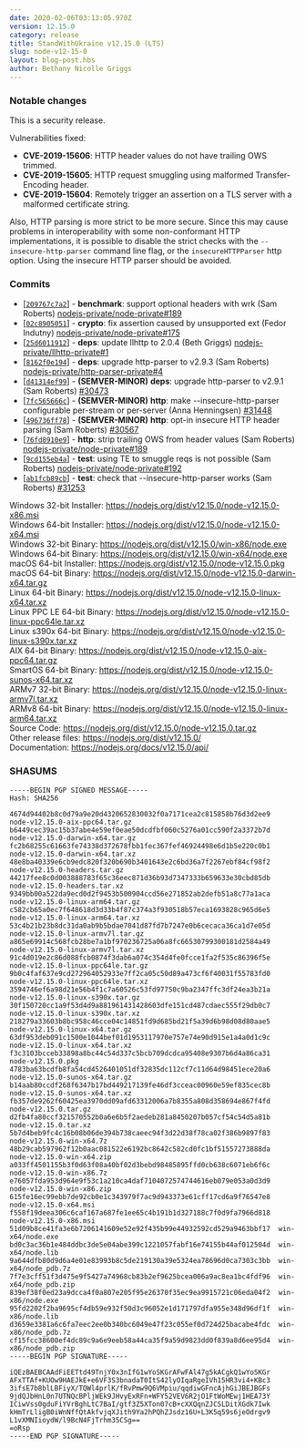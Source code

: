 ```yaml
---
date: 2020-02-06T03:13:05.970Z
version: 12.15.0
category: release
title: StandWithUkraine v12.15.0 (LTS)
slug: node-v12-15-0
layout: blog-post.hbs
author: Bethany Nicolle Griggs
---
```


### Notable changes

This is a security release.

Vulnerabilities fixed:
* **CVE-2019-15606**: HTTP header values do not have trailing OWS trimmed.
* **CVE-2019-15605**: HTTP request smuggling using malformed Transfer-Encoding header.
* **CVE-2019-15604**: Remotely trigger an assertion on a TLS server with a malformed certificate string.

Also, HTTP parsing is more strict to be more secure. Since this may
cause problems in interoperability with some non-conformant HTTP
implementations, it is possible to disable the strict checks with the
`--insecure-http-parser` command line flag, or the `insecureHTTPParser`
http option. Using the insecure HTTP parser should be avoided.

### Commits

* [[`209767c7a2`](https://github.com/nodejs/node/commit/209767c7a2)] - **benchmark**: support optional headers with wrk (Sam Roberts) [nodejs-private/node-private#189](https://github.com/nodejs-private/node-private/pull/189)
* [[`02c8905051`](https://github.com/nodejs/node/commit/02c8905051)] - **crypto**: fix assertion caused by unsupported ext (Fedor Indutny) [nodejs-private/node-private#175](https://github.com/nodejs-private/node-private/pull/175)
* [[`25d6011912`](https://github.com/nodejs/node/commit/25d6011912)] - **deps**: update llhttp to 2.0.4 (Beth Griggs) [nodejs-private/llhttp-private#1](https://github.com/nodejs-private/llhttp-private/pull/1)
* [[`8162f0e194`](https://github.com/nodejs/node/commit/8162f0e194)] - **deps**: upgrade http-parser to v2.9.3 (Sam Roberts) [nodejs-private/http-parser-private#4](https://github.com/nodejs-private/http-parser-private/pull/4)
* [[`d41314ef99`](https://github.com/nodejs/node/commit/d41314ef99)] - **(SEMVER-MINOR)** **deps**: upgrade http-parser to v2.9.1 (Sam Roberts) [#30473](https://github.com/nodejs/node/pull/30473)
* [[`7fc565666c`](https://github.com/nodejs/node/commit/7fc565666c)] - **(SEMVER-MINOR)** **http**: make --insecure-http-parser configurable per-stream or per-server (Anna Henningsen) [#31448](https://github.com/nodejs/node/pull/31448)
* [[`496736ff78`](https://github.com/nodejs/node/commit/496736ff78)] - **(SEMVER-MINOR)** **http**: opt-in insecure HTTP header parsing (Sam Roberts) [#30567](https://github.com/nodejs/node/pull/30567)
* [[`76fd8910e9`](https://github.com/nodejs/node/commit/76fd8910e9)] - **http**: strip trailing OWS from header values (Sam Roberts) [nodejs-private/node-private#189](https://github.com/nodejs-private/node-private/pull/189)
* [[`9cd155eb4a`](https://github.com/nodejs/node/commit/9cd155eb4a)] - **test**: using TE to smuggle reqs is not possible (Sam Roberts) [nodejs-private/node-private#192](https://github.com/nodejs-private/node-private/pull/192)
* [[`ab1fcb89cb`](https://github.com/nodejs/node/commit/ab1fcb89cb)] - **test**: check that --insecure-http-parser works (Sam Roberts) [#31253](https://github.com/nodejs/node/pull/31253)

Windows 32-bit Installer: https://nodejs.org/dist/v12.15.0/node-v12.15.0-x86.msi<br>
Windows 64-bit Installer: https://nodejs.org/dist/v12.15.0/node-v12.15.0-x64.msi<br>
Windows 32-bit Binary: https://nodejs.org/dist/v12.15.0/win-x86/node.exe<br>
Windows 64-bit Binary: https://nodejs.org/dist/v12.15.0/win-x64/node.exe<br>
macOS 64-bit Installer: https://nodejs.org/dist/v12.15.0/node-v12.15.0.pkg<br>
macOS 64-bit Binary: https://nodejs.org/dist/v12.15.0/node-v12.15.0-darwin-x64.tar.gz<br>
Linux 64-bit Binary: https://nodejs.org/dist/v12.15.0/node-v12.15.0-linux-x64.tar.xz<br>
Linux PPC LE 64-bit Binary: https://nodejs.org/dist/v12.15.0/node-v12.15.0-linux-ppc64le.tar.xz<br>
Linux s390x 64-bit Binary: https://nodejs.org/dist/v12.15.0/node-v12.15.0-linux-s390x.tar.xz<br>
AIX 64-bit Binary: https://nodejs.org/dist/v12.15.0/node-v12.15.0-aix-ppc64.tar.gz<br>
SmartOS 64-bit Binary: https://nodejs.org/dist/v12.15.0/node-v12.15.0-sunos-x64.tar.xz<br>
ARMv7 32-bit Binary: https://nodejs.org/dist/v12.15.0/node-v12.15.0-linux-armv7l.tar.xz<br>
ARMv8 64-bit Binary: https://nodejs.org/dist/v12.15.0/node-v12.15.0-linux-arm64.tar.xz<br>
Source Code: https://nodejs.org/dist/v12.15.0/node-v12.15.0.tar.gz<br>
Other release files: https://nodejs.org/dist/v12.15.0/<br>
Documentation: https://nodejs.org/docs/v12.15.0/api/

### SHASUMS

```
-----BEGIN PGP SIGNED MESSAGE-----
Hash: SHA256

4674d94402b8c0d79a9e20d4320652830032f0a7171cea2c815858b76d3d2ee9  node-v12.15.0-aix-ppc64.tar.gz
b6449cec39ac15b37abe4e59ef0eae50dcdfbf060c5276a01cc590f2a3372b7d  node-v12.15.0-darwin-x64.tar.gz
fc2b68255c61663fe74338d372678fbb1fec367fef46924498e6d1b5e220c0b1  node-v12.15.0-darwin-x64.tar.xz
48e8ba40339e6cb9edc820f320b690b3401643e2c6bd36a7f2267ebf84cf98f2  node-v12.15.0-headers.tar.gz
44217fee8c0d003888783f65c36eec871d36b93d7347333b659633e30cbd85db  node-v12.15.0-headers.tar.xz
9349bb00a522da9ecd0d2f9453b500904ccd56e271852ab2defb51a8c77a1aca  node-v12.15.0-linux-arm64.tar.gz
c582cb65a0ec7f648618d3d33b4f87c374a3f930518b57eca1693828c965d6e5  node-v12.15.0-linux-arm64.tar.xz
53c4b21b23b8dc31da0ab9b5bdae7041d87fd7b7247e0b6cecaca36ca1d7e05d  node-v12.15.0-linux-armv7l.tar.gz
a865e69914c568fcb28be7a1bf970236725a06a8fc66530799300181d2584a49  node-v12.15.0-linux-armv7l.tar.xz
91c4d019e2c86d088fcb0874f3dab6a074c354d4fe0fcce1fa2f535c86396f5e  node-v12.15.0-linux-ppc64le.tar.gz
9b0c4faf637e9cd272964052933e7ff2ca05c50d89a473cf6f40031f55783fd0  node-v12.15.0-linux-ppc64le.tar.xz
3594746ef6a98d21e56b4f1c7a60526c53fd97750c9ba2347ffc3df24ea3b21a  node-v12.15.0-linux-s390x.tar.gz
30f150720cc1a9f53d4d9a881961431428603dfe151cd487cdaec555f29db0c7  node-v12.15.0-linux-s390x.tar.xz
218279a33603b8bc958c46cce04c14851fd9d685bd21f5a39d6b98d08d80aae5  node-v12.15.0-linux-x64.tar.gz
63df953deb091c1500e1044bef01d1953117970e757e74e90d915e1a4a0d1c9c  node-v12.15.0-linux-x64.tar.xz
f3c3103bcceb33898a8bc44c54d337c5bcb709dcdca95408e9307b6d4a86ca31  node-v12.15.0.pkg
4783ba63bcdfb8fa54cd4526401051df32835dc112cf7c11d64d98451ece20a6  node-v12.15.0-sunos-x64.tar.gz
b14aab80ccdf268f6347b17bd449217139fe46df3cceac00960e59ef835cec8b  node-v12.15.0-sunos-x64.tar.xz
fb357de9262f60425ea3970dd09afd63312006a7b8355a808d358694e867f4fd  node-v12.15.0.tar.gz
d2fb4fa80ccf321570552b0a6e6b5f2aedeb281a8450207b057cf54c54d5a81b  node-v12.15.0.tar.xz
5b7d4beb9fc4c16b08b06de394b738caeec94f3d22d38f78ca02f386b9897f83  node-v12.15.0-win-x64.7z
48b29cab597962f12b0aac081522e6192bc8642c582cd0fc1bf51557273888da  node-v12.15.0-win-x64.zip
a033ff4501155b3f0d63f08a40bf02d3bebd98485895ffd0cb638c6071eb6f6c  node-v12.15.0-win-x86.7z
e76057fda953d964e9f53c1a210ca4daf7104072574744616eb079e053a0d3d9  node-v12.15.0-win-x86.zip
615fe16ec99ebb7de92cb0e1c343979f7ac9d943373e61cff17cd6a9f76547e8  node-v12.15.0-x64.msi
f558f19deea306c6caf167a687fe1ee65c4b191b1d327188c7f0d9fa7966d818  node-v12.15.0-x86.msi
51d09b8ce41fa3e6b7206141609e52e92f435b99e44932592cd529a9463bbf17  win-x64/node.exe
bd0c3ac36b1e484ddbc3de5e04abe399c1221057fabf16e74155b44af012504d  win-x64/node.lib
9a644dfb80d9d6a4e01e83993b8c5de219130a39e5324ea78696d0ca7303c3bb  win-x64/node_pdb.7z
7f7e3cff51f3d475e9f5427a74968cb83b2ef9625bcea006a9ac8ea1bc4fdf96  win-x64/node_pdb.zip
839ef38f0ed23a9dcca4f0a807e205f95e26370f35ec9ea9915721c06eda04f2  win-x86/node.exe
95fd2202f2ba9695cf4db59e932f50d3c96052e1d171797dfa955e348d96df1f  win-x86/node.lib
d3659e3381a6c6fa7eec2ee0b340bc6049e47f23c055ef0d724d25bacabe4fdc  win-x86/node_pdb.7z
cf15fcc38600ef4dc89c9a6e9eeb58a44ca35f9a59d9823dd0f839a8d6ee95d4  win-x86/node_pdb.zip
-----BEGIN PGP SIGNATURE-----

iQEzBAEBCAAdFiEETtd49TnjY0x3nIfG1wYoSKGrAFwFAl47g5kACgkQ1wYoSKGr
AFxTTAf+KUOw9HAEJkE+e6VF3S3bnadaT0ItS42lyOIqaRgeIVh15HR3vi4+KBc3
3ifsE7b8blLBFiyX/TQWl4prlK/fRvPmw9Q6VMpiu/qqdiwGFncAjhGiJBEJBGFs
9jdQJbHnL0n7UTNQcBPljWEk9JHvyExRFn+WFY52VEV6R2jO1FtWoMEwj1HEA73Y
ICiwVss0gduFiYVrBghLtC7BaI/gtf3Z5XTon07cB+cXXQqnZJCSLDitXGdk7Iwk
kHmTrLligB0iWnNffQtAkfvjqXJith9Ya2hPQhZJsdz16U+L3K5q59s6jeOdrgv9
L1vXMNIioydW/l9BcN4FjTrhm35CSg==
=oRsp
-----END PGP SIGNATURE-----

```
